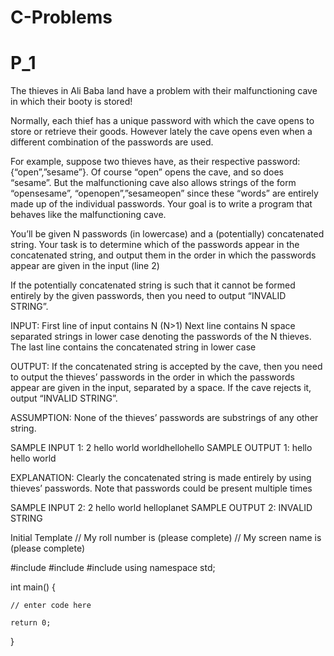 # C-Problems

# P_1

The thieves in Ali Baba land have a problem with their malfunctioning cave in which their booty is stored!

Normally, each thief has a unique password with which the cave opens to store or retrieve their goods.  However lately the cave opens even when a different combination of the passwords are used.

For example, suppose two thieves have, as their respective password: {“open”,”sesame”}. Of course “open” opens the cave, and so does “sesame”.  But the malfunctioning cave also allows strings of the form “opensesame”, “openopen”,”sesameopen” since these “words” are entirely made up of the individual passwords.  Your goal is to write a program that behaves like the malfunctioning cave.
	
You’ll be given N passwords (in lowercase) and a (potentially) concatenated string. Your task is to determine which of the passwords appear in the concatenated string, and output them in the order in which the passwords appear are given in the input (line 2)

If the potentially concatenated string is such that it cannot be formed entirely by the given  passwords, then you need to output “INVALID STRING”.

INPUT: 
First line of input contains N (N>1)
Next line contains N space separated strings in lower case denoting the passwords of the N thieves.
The last line contains the concatenated string in lower case

OUTPUT: If the concatenated string is accepted by the cave, then you need to output the thieves’ passwords in the order in which the passwords appear are given in the input, separated by a space. If the cave rejects it, output “INVALID STRING”.

ASSUMPTION: None of the thieves’ passwords are substrings of any other string.

SAMPLE INPUT 1:
2 
hello world 
worldhellohello
SAMPLE OUTPUT 1:
hello hello world

EXPLANATION:
Clearly the concatenated string is made entirely by using thieves’ passwords. Note that passwords could be present multiple times

SAMPLE INPUT 2:
2
hello world
helloplanet
SAMPLE OUTPUT 2:
INVALID STRING

Initial Template
// My roll number is (please complete)
// My screen name is (please complete)

#include<iostream>
#include<string>
#include<vector>
using namespace std;

int main() {
    
    // enter code here
    
    return 0;
}
